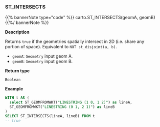 ### ST_INTERSECTS

{{% bannerNote type="code" %}}
carto.ST_INTERSECTS(geomA, geomB)
{{%/ bannerNote %}}

**Description**

Returns `true` if the geometries spatially intersect in 2D (i.e. share any portion of space). Equivalent to `NOT st_disjoint(a, b)`.

* `geomA`: `Geometry` input geom A.
* `geomB`: `Geometry` input geom B.

**Return type**

`Boolean`

**Example**

```sql
WITH t AS (
  select ST_GEOMFROMWKT("LINESTRING (1 0, 1 2)") as lineA,
  ST_GEOMFROMWKT("LINESTRING (0 1, 2 1)") as lineB
)
SELECT ST_INTERSECTS(lineA, lineB) FROM t
-- true
```
